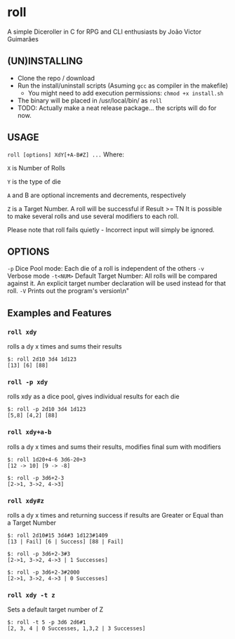 # roll
A simple Diceroller in C for RPG and CLI enthusiasts
by João Victor Guimarães

## (UN)INSTALLING
* Clone the repo / download
* Run the install/uninstall scripts (Asuming `gcc` as compiler in the makefile)
    * You might need to add execution permissions: `chmod +x install.sh`
* The binary will be placed in /usr/local/bin/ as `roll`
* TODO: Actually make a neat release package... the scripts will do for now.

## USAGE
`roll [options] XdY[+A-B#Z] ...`
Where:

`X` is Number of Rolls

`Y` is the type of die

`A` and B are optional increments and decrements, respectively

`Z` is a Target Number. A roll will be successful if Result >= TN
It is possible to make several rolls and use several modifiers to each roll.

Please note that roll fails quietly - Incorrect input will simply be ignored. 

## OPTIONS
`-p`		Dice Pool mode: Each die of a roll is independent of the others
`-v`		Verbose mode
`-t<NUM>`	Default Target Number: All rolls will be compared against it.
		An explicit target number declaration will be used instead for that roll.
`-V`		Prints out the program's version\n"


## Examples and Features
### `roll xdy`
rolls a dy x times and sums their results
    
    $: roll 2d10 3d4 1d123
    [13] [6] [88]
    
### `roll -p xdy`     
rolls xdy as a dice pool, gives individual results for each die
    
    $: roll -p 2d10 3d4 1d123
    [5,8] [4,2] [88]
    
### `roll xdy+a-b`    
rolls a dy x times and sums their results, modifies final sum with modifiers    
    
    $: roll 1d20+4-6 3d6-20+3
    [12 -> 10] [9 -> -8]
    
    $: roll -p 3d6+2-3
    [2->1, 3->2, 4->3]
    
    
### `roll xdy#z`   
rolls a dy x times and returning success if results are Greater or Equal than a Target Number
    
    $: roll 2d10#15 3d4#3 1d123#1409
    [13 | Fail] [6 | Success] [88 | Fail]
    
    $: roll -p 3d6+2-3#3
    [2->1, 3->2, 4->3 | 1 Successes]
    
    $: roll -p 3d6+2-3#2000
    [2->1, 3->2, 4->3 | 0 Successes]

### `roll xdy -t z`   
Sets a default target number of Z
    
    $: roll -t 5 -p 3d6 2d6#1
    [2, 3, 4 | 0 Successes, 1,3,2 | 3 Successes]
